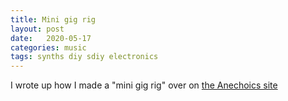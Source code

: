 ```yaml
---
title: Mini gig rig
layout: post
date:   2020-05-17
categories: music
tags: synths diy sdiy electronics
---
```


I wrote up how I made a "mini gig rig" over on [the Anechoics site](http://anechoics.uk/diy/gear/miscellany/2020/05/17/Second-mini-gig-rig.html)

